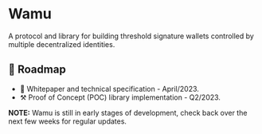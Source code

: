 # Wamu

A protocol and library for building threshold signature wallets controlled by multiple decentralized identities.

## 🚀 Roadmap
- 📖 Whitepaper and technical specification - April/2023.
- ⚒️ Proof of Concept (POC) library implementation - Q2/2023.

**NOTE:** Wamu is still in early stages of development, check back over the next few weeks for regular updates.